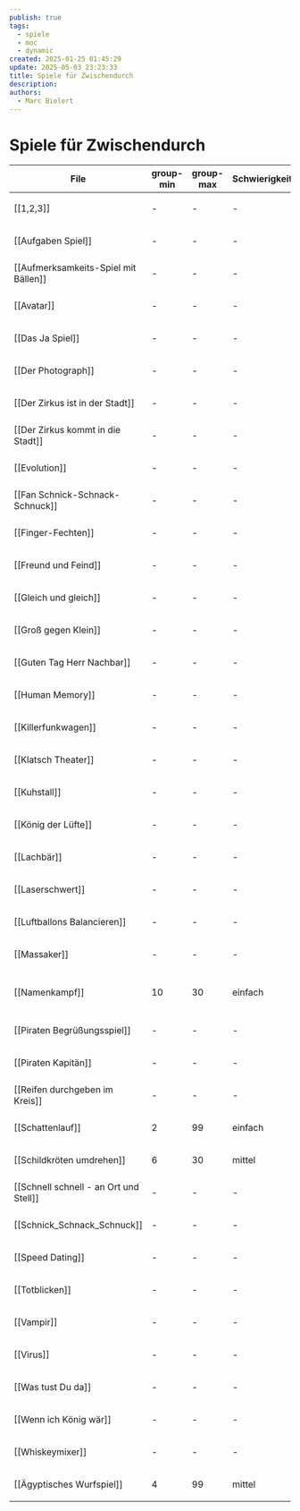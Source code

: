 ```yaml
---
publish: true
tags:
  - spiele
  - moc
  - dynamic
created: 2025-01-25 01:45:29
update: 2025-05-03 23:23:33
title: Spiele für Zwischendurch
description: 
authors:
  - Marc Bielert
---
```


# Spiele für Zwischendurch

<!-- QueryToSerialize: Table group-min, group-max, Schwierigkeit, Material, Spieldauer, category FROM #spiele AND "docs" WHERE contains(category, "sonstiges") -->
<!-- SerializedQuery: Table group-min, group-max, Schwierigkeit, Material, Spieldauer, category FROM #spiele AND "docs" WHERE contains(category, "sonstiges") -->

| File                                                                               | group-min | group-max | Schwierigkeit | Material    | Spieldauer | category                                         |
| ---------------------------------------------------------------------------------- | --------- | --------- | ------------- | ----------- | ---------- | ------------------------------------------------ |
| [[1,2,3]]                                                           | \-        | \-        | \-            | \-          | \-         | <ul><li>sonstiges</li></ul>                      |
| [[Aufgaben Spiel]]                                         | \-        | \-        | \-            | \-          | \-         | <ul><li>sonstiges</li></ul>                      |
| [[Aufmerksamkeits-Spiel mit Bällen]]     | \-        | \-        | \-            | \-          | \-         | <ul><li>sonstiges</li></ul>                      |
| [[Avatar]]                                                         | \-        | \-        | \-            | \-          | \-         | <ul><li>sonstiges</li></ul>                      |
| [[Das Ja Spiel]]                                             | \-        | \-        | \-            | \-          | \-         | <ul><li>sonstiges</li></ul>                      |
| [[Der Photograph]]                                         | \-        | \-        | \-            | \-          | \-         | <ul><li>sonstiges</li></ul>                      |
| [[Der Zirkus ist in der Stadt]]               | \-        | \-        | \-            | \-          | \-         | <ul><li>sonstiges</li></ul>                      |
| [[Der Zirkus kommt in die Stadt]]           | \-        | \-        | \-            | \-          | \-         | <ul><li>sonstiges</li></ul>                      |
| [[Evolution]]                                                   | \-        | \-        | \-            | \-          | \-         | <ul><li>sonstiges</li></ul>                      |
| [[Fan Schnick-Schnack-Schnuck]]               | \-        | \-        | \-            | \-          | \-         | <ul><li>sonstiges</li></ul>                      |
| [[Finger-Fechten]]                                         | \-        | \-        | \-            | \-          | \-         | <ul><li>sonstiges</li></ul>                      |
| [[Freund und Feind]]                                     | \-        | \-        | \-            | \-          | \-         | <ul><li>sonstiges</li></ul>                      |
| [[Gleich und gleich]]                                   | \-        | \-        | \-            | \-          | \-         | <ul><li>sonstiges</li></ul>                      |
| [[Groß gegen Klein]]                                     | \-        | \-        | \-            | \-          | \-         | <ul><li>sonstiges</li></ul>                      |
| [[Guten Tag Herr Nachbar]]                         | \-        | \-        | \-            | \-          | \-         | <ul><li>sonstiges</li></ul>                      |
| [[Human Memory]]                                             | \-        | \-        | \-            | \-          | \-         | <ul><li>sonstiges</li></ul>                      |
| [[Killerfunkwagen]]                                       | \-        | \-        | \-            | \-          | \-         | <ul><li>sonstiges</li></ul>                      |
| [[Klatsch Theater]]                                       | \-        | \-        | \-            | \-          | \-         | <ul><li>sonstiges</li></ul>                      |
| [[Kuhstall]]                                                     | \-        | \-        | \-            | \-          | \-         | <ul><li>sonstiges</li></ul>                      |
| [[König der Lüfte]]                                       | \-        | \-        | \-            | \-          | \-         | <ul><li>sonstiges</li></ul>                      |
| [[Lachbär]]                                                       | \-        | \-        | \-            | \-          | \-         | <ul><li>sonstiges</li></ul>                      |
| [[Laserschwert]]                                             | \-        | \-        | \-            | \-          | \-         | <ul><li>sonstiges</li></ul>                      |
| [[Luftballons Balancieren]]                       | \-        | \-        | \-            | \-          | \-         | <ul><li>sonstiges</li></ul>                      |
| [[Massaker]]                                                     | \-        | \-        | \-            | \-          | \-         | <ul><li>sonstiges</li></ul>                      |
| [[Namenkampf]]                                                 | 10        | 30        | einfach       | großes Tuch | 10 -  15   | <ul><li>sonstiges</li><li>kennenlernen</li></ul> |
| [[Piraten Begrüßungsspiel]]                       | \-        | \-        | \-            | \-          | \-         | <ul><li>sonstiges</li></ul>                      |
| [[Piraten Kapitän]]                                       | \-        | \-        | \-            | \-          | \-         | <ul><li>sonstiges</li></ul>                      |
| [[Reifen durchgeben im Kreis]]                 | \-        | \-        | \-            | \-          | \-         | <ul><li>sonstiges</li></ul>                      |
| [[Schattenlauf]]                                             | 2         | 99        | einfach       | keines      | 5 - 15     | <ul><li>sonstiges</li></ul>                      |
| [[Schildkröten umdrehen]]                           | 6         | 30        | mittel        | keines      | 5 - 10     | <ul><li>sonstiges</li></ul>                      |
| [[Schnell schnell - an Ort und Stell]] | \-        | \-        | \-            | \-          | \-         | <ul><li>sonstiges</li></ul>                      |
| [[Schnick_Schnack_Schnuck]]                       | \-        | \-        | \-            | \-          | \-         | <ul><li>sonstiges</li></ul>                      |
| [[Speed Dating]]                                             | \-        | \-        | \-            | \-          | \-         | <ul><li>sonstiges</li></ul>                      |
| [[Totblicken]]                                                 | \-        | \-        | \-            | \-          | \-         | <ul><li>sonstiges</li></ul>                      |
| [[Vampir]]                                                         | \-        | \-        | \-            | \-          | \-         | <ul><li>sonstiges</li></ul>                      |
| [[Virus]]                                                           | \-        | \-        | \-            | \-          | \-         | <ul><li>sonstiges</li></ul>                      |
| [[Was tust Du da]]                                         | \-        | \-        | \-            | \-          | \-         | <ul><li>sonstiges</li></ul>                      |
| [[Wenn ich König wär]]                                 | \-        | \-        | \-            | \-          | \-         | <ul><li>sonstiges</li></ul>                      |
| [[Whiskeymixer]]                                             | \-        | \-        | \-            | \-          | \-         | <ul><li>sonstiges</li></ul>                      |
| [[Ägyptisches Wurfspiel]]                           | 4         | 99        | mittel        | Bälle       | 5 - 10     | <ul><li>sonstiges</li></ul>                      |
<!-- SerializedQuery END -->
